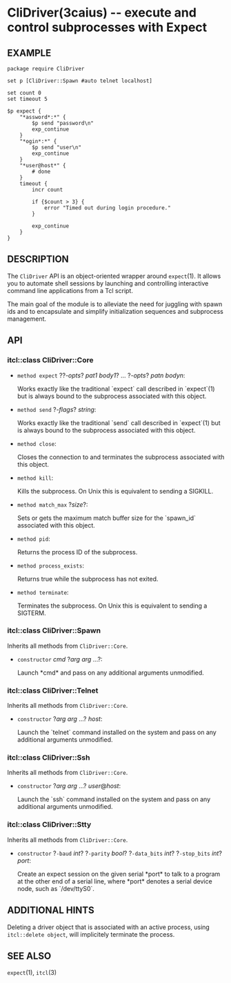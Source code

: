 CliDriver(3caius) -- execute and control subprocesses with Expect
==============================================================================

## EXAMPLE

    package require CliDriver

    set p [CliDriver::Spawn #auto telnet localhost]

    set count 0
    set timeout 5

    $p expect {
        "*assword*:*" {
            $p send "password\n"
            exp_continue
        }
        "*ogin*:*" {
            $p send "user\n"
            exp_continue
        }
        "*user@host*" {
            # done
        }
        timeout {
            incr count

            if {$count > 3} {
                error "Timed out during login procedure."
            }

            exp_continue
        }
    }

## DESCRIPTION

The `CliDriver` API is an object-oriented wrapper around `expect`(1). It allows
you to automate shell sessions by launching and controlling interactive command
line applications from a Tcl script.

The main goal of the module is to alleviate the need for juggling with spawn
ids and to encapsulate and simplify initialization sequences and subprocess
management.

## API
<p></p>

### itcl::class CliDriver::Core

* `method expect` ??*-opts*? *pat1* *body1*? ... ?*-opts*? *patn* *bodyn*:
  <p>
  Works exactly like the traditional `expect` call described in `expect`(1) but
  is always bound to the subprocess associated with this object.
  </p>

* `method send` ?*-flags*? *string*:
  <p>
  Works exactly like the traditional `send` call described in `expect`(1) but
  is always bound to the subprocess associated with this object.
  </p>

* `method close`:
  <p>
  Closes the connection to and terminates the subprocess associated with this
  object.
  </p>

* `method kill`:
  <p>
  Kills the subprocess. On Unix this is equivalent to sending a SIGKILL.
  </p>

* `method match_max` ?*size*?:
  <p>
  Sets or gets the maximum match buffer size for the `spawn_id` associated with
  this object.
  </p>

* `method pid`:
  <p>
  Returns the process ID of the subprocess.
  </p>

* `method process_exists`:
  <p>
  Returns true while the subprocess has not exited.
  </p>

* `method terminate`:
  <p>
  Terminates the subprocess. On Unix this is equivalent to sending a SIGTERM.
  </p>

### itcl::class CliDriver::Spawn

Inherits all methods from `CliDriver::Core`.

* `constructor` *cmd* ?*arg* *arg* ...?:
  <p>
  Launch *cmd* and pass on any additional arguments unmodified.
  </p>

### itcl::class CliDriver::Telnet

Inherits all methods from `CliDriver::Core`.

* `constructor` ?*arg* *arg* ...? *host*:
  <p>
  Launch the `telnet` command installed on the system and pass on any additional
  arguments unmodified.
  </p>

### itcl::class CliDriver::Ssh

Inherits all methods from `CliDriver::Core`.

* `constructor` ?*arg* *arg* ...? *user*@*host*:
  <p>
  Launch the `ssh` command installed on the system and pass on any additional
  arguments unmodified.
  </p>

### itcl::class CliDriver::Stty

Inherits all methods from `CliDriver::Core`.

* `constructor` ?`-baud` *int*? ?`-parity` *bool*? ?`-data_bits` *int*? ?`-stop_bits` *int*? *port*:
  <p>
  Create an expect session on the given serial *port* to talk to a program at the other
  end of a serial line, where *port* denotes a serial device node, such as `/dev/ttyS0`.
  </p>
  
## ADDITIONAL HINTS

Deleting a driver object that is associated with an active process, using
`itcl::delete object`, will implicitely terminate the process.

## SEE ALSO

`expect`(1), `itcl`(3)
